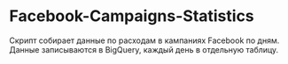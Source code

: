# Facebook-Campaigns-Statistics
Скрипт собирает данные по расходам в кампаниях Facebook по дням. Данные записываются в BigQuery, каждый день в отдельную таблицу.
